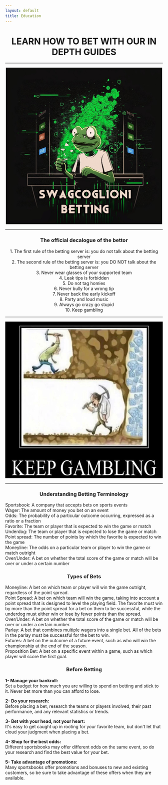 ```yaml
---
layout: default
title: Education
---  
```



# **<center>LEARN HOW TO BET WITH OUR IN DEPTH GUIDES</center>**  

___  

<p align="center">
  <img src="/assets/images/SWAGCOGLOGO.jpg" height="500">
</p>  

___  
  
### **<center>The official decalogue of the bettor</center>**  
  
<center>1. The first rule of the betting server is: you do not talk about the betting server  </center>  
<center>2. The second rule of the betting server is: you DO NOT talk about the betting server  </center>  
<center>3. Never wear glasses of your supported team  </center>  
<center>4. Leak tips is forbidden  </center>  
<center>5. Do not tag homies  </center>  
<center>6. Never bully for a wrong tip  </center>  
<center>7. Never back the early kickoff  </center>  
<center>8. Party and loud music  </center>  
<center>9. Always go crazy go stupid  </center>  
<center>10. Keep gambling  </center>  


  
  
___  

<p align="center">
  <img src="/assets/images/keepgambling.webp" height="500">
</p>  

___


### **<center> Understanding Betting Terminology </center>**  
  
Sportsbook: A company that accepts bets on sports events  
Wager: The amount of money you bet on an event  
Odds: The probability of a particular outcome occurring, expressed as a ratio or a fraction  
Favorite: The team or player that is expected to win the game or match  
Underdog: The team or player that is expected to lose the game or match  
Point spread: The number of points by which the favorite is expected to win the game  
Moneyline: The odds on a particular team or player to win the game or match outright  
Over/Under: A bet on whether the total score of the game or match will be over or under a certain number  
### **<center> Types of Bets </center>**  
  
Moneyline: A bet on which team or player will win the game outright, regardless of the point spread.  
Point Spread: A bet on which team will win the game, taking into account a point spread that is designed to level the playing field. The favorite must win by more than the point spread for a bet on them to be successful, while the underdog must either win or lose by fewer points than the spread.  
Over/Under: A bet on whether the total score of the game or match will be over or under a certain number.  
Parlay: A bet that combines multiple wagers into a single bet. All of the bets in the parlay must be successful for the bet to win.  
Futures: A bet on the outcome of a future event, such as who will win the championship at the end of the season.  
Proposition Bet: A bet on a specific event within a game, such as which player will score the first goal.  

### **<center> Before Betting </center>**  
  
**1- Manage your bankroll:**  
Set a budget for how much you are willing to spend on betting and stick to it. Never bet more than you can afford to lose.  
  
**2- Do your research:**  
Before placing a bet, research the teams or players involved, their past performance, and any relevant statistics or trends.  
  
**3- Bet with your head, not your heart:**  
It's easy to get caught up in rooting for your favorite team, but don't let that cloud your judgment when placing a bet.  
  
**4- Shop for the best odds:**  
Different sportsbooks may offer different odds on the same event, so do your research and find the best value for your bet.  
  
**5- Take advantage of promotions:**  
Many sportsbooks offer promotions and bonuses to new and existing customers, so be sure to take advantage of these offers when they are available.  

